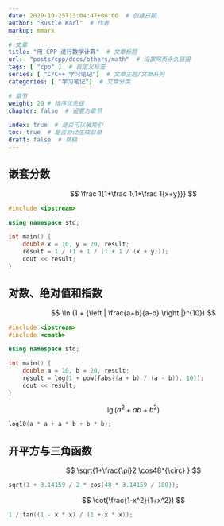 ```yaml
---
date: 2020-10-25T13:04:47+08:00  # 创建日期
author: "Rustle Karl"  # 作者
markup: mmark

# 文章
title: "用 CPP 进行数学计算"  # 文章标题
url:  "posts/cpp/docs/others/math"  # 设置网页永久链接
tags: [ "cpp" ]  # 自定义标签
series: [ "C/C++ 学习笔记"]  # 文章主题/文章系列
categories: [ "学习笔记"]  # 文章分类

# 章节
weight: 20 # 排序优先级
chapter: false  # 设置为章节

index: true  # 是否可以被索引
toc: true  # 是否自动生成目录
draft: false  # 草稿
---
```


## 嵌套分数

$$
\frac 1{1+\frac 1{1+\frac 1{x+y}}}
$$

```c++
#include <iostream>

using namespace std;

int main() {
    double x = 10, y = 20, result;
    result = 1 / (1 + 1 / (1 + 1 / (x + y)));
    cout << result;
}
```

## 对数、绝对值和指数

$$
\ln (1 + {\left | \frac{a+b}{a-b} \right |}^{10})
$$

```c++
#include <iostream>
#include <cmath>

using namespace std;

int main() {
    double a = 10, b = 20, result;
    result = log(1 + pow(fabs((a + b) / (a - b)), 10));
    cout << result;
}
```

$$
\lg(a^2+ab+b^2)
$$

```c++
log10(a * a + a * b + b * b);
```

## 开平方与三角函数

$$
\sqrt{1+\frac{\pi}2 \cos48^{\circ} }
$$

```c++
sqrt(1 + 3.14159 / 2 * cos(48 * 3.14159 / 180));
```

$$
\cot(\frac{1-x^2}{1+x^2})
$$

```c++
1 / tan((1 - x * x) / (1 + x * x));
```






```c++

```


```c++

```

```c++

```


```c++

```

```c++

```


```c++

```

```c++

```


```c++

```




